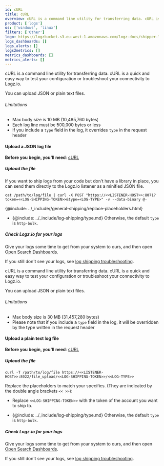 ```yaml
---
id: cURL
title: cURL
overview: cURL is a command line utility for transferring data. cURL is a quick and easy way to test your configuration or troubleshoot your connectivity to Logz.io.
product: ['logs']
os: ['windows', 'linux']
filters: ['Other']
logo: https://logzbucket.s3.eu-west-1.amazonaws.com/logz-docs/shipper-logos/curl.svg
logs_dashboards: []
logs_alerts: []
logs2metrics: []
metrics_dashboards: []
metrics_alerts: []
---
```



 
cURL is a command line utility for transferring data. cURL is a quick and easy way to test your configuration or troubleshoot your connectivity to Logz.io.

You can upload JSON or plain text files.


###### Limitations

* Max body size is 10 MB (10,485,760 bytes)
* Each log line must be 500,000 bytes or less
* If you include a `type` field in the log, it overrides `type` in the request header

#### Upload a JSON log file

**Before you begin, you'll need**:
[cURL](https://curl.haxx.se/download.html)


 

##### Upload the file

If you want to ship logs from your code but don't have a library in place,
you can send them directly to the Logz.io listener as a minified JSON file.

```shell
cat /path/to/log/file | curl -X POST "https://<<LISTENER-HOST>>:8071?token=<<LOG-SHIPPING-TOKEN>>&type=<LOG-TYPE>" -v --data-binary @-
```

{@include: ../_include//general-shipping/replace-placeholders.html}

* {@include: ../_include/log-shipping/type.md} Otherwise, the default `type` is `http-bulk`.

##### Check Logz.io for your logs

Give your logs some time to get from your system to ours, and then open [Open Search Dashboards](https://app.logz.io/#/dashboard/osd).

If you still don't see your logs, see [log shipping troubleshooting]({{site.baseurl}}/user-guide/log-shipping/log-shipping-troubleshooting.html).

 
 

cURL is a command line utility for transferring data. cURL is a quick and easy way to test your configuration or troubleshoot your connectivity to Logz.io.

You can upload JSON or plain text files.


###### Limitations

* Max body size is 30 MB (31,457,280 bytes)
* Please note that if you include a `type` field in the log, it will be overridden by the type written in the request header


#### Upload a plain text log file

**Before you begin, you'll need**:
[cURL](https://curl.haxx.se/download.html)

 

##### Upload the file


```shell
curl -T /path/to/log/file https://<<LISTENER-HOST>>:8022/file_upload/<<LOG-SHIPPING-TOKEN>>/<<LOG-TYPE>>
```

Replace the placeholders to match your specifics. (They are indicated by the double angle brackets `<< >>`):

* Replace `<<LOG-SHIPPING-TOKEN>>` with the token of the account you want to ship to.

* {@include: ../_include/log-shipping/type.md} Otherwise, the default `type` is `http-bulk`.

##### Check Logz.io for your logs

Give your logs some time to get from your system to ours, and then open [Open Search Dashboards](https://app.logz.io/#/dashboard/osd).

If you still don't see your logs, see [log shipping troubleshooting]({{site.baseurl}}/user-guide/log-shipping/log-shipping-troubleshooting.html).

 

  